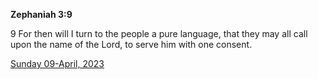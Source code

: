 **Zephaniah 3:9**

9 For then will I turn to the people a pure language, that they may all call upon the name of the Lord, to serve him with one consent.

[Sunday 09-April, 2023](https://t.me/s/daily_scripture)

